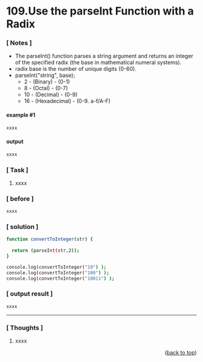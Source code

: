 <a name="topage"></a>

# 109.Use the parseInt Function with a Radix

### [ Notes ]
  * The parseInt() function parses a string argument and returns an integer of the specified radix (the base in mathematical numeral systems).
  * radix base is the number of unique digits (0-60).
  * parseInt("string", base);
     * 2  - (Binary) - (0-1)
     * 8  - (Octal) - (0-7)
     * 10 - (Decimal) - (0-9)
     * 16 - (Hexadecimal) - (0-9. a-f/A-F)

#### example #1

```sh
xxxx
```

#### output
```sh
xxxx
```

### [ Task ]
  1. xxxx

### [ before ]

```sh
xxxx
```

### [ solution ]

```sh
function convertToInteger(str) {
  
  return (parseInt(str,2));
}

console.log(convertToInteger("10") );
console.log(convertToInteger("100") );
console.log(convertToInteger("10011") );
```

### [ output result ]

```sh
xxxx
```

-----

### [ Thoughts ]

  1. xxxx
  

<p align="right">(<a href="#topage">back to top</a>)</p>
<br/>
<br/>
